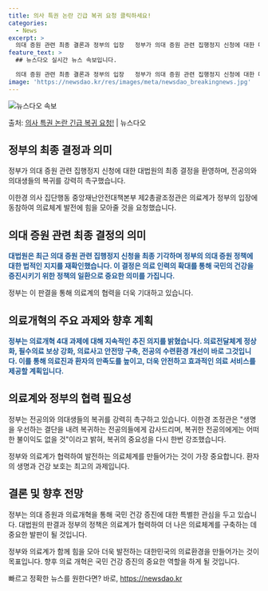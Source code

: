 ```yaml
---
title: 의사 특권 논란 긴급 복귀 요청 클릭하세요!
categories:
  - News
excerpt: >
  의대 증원 관련 최종 결론과 정부의 입장   정부가 의대 증원 관련 집행정지 신청에 대한 대법원의 최종 결정…
feature_text: >
  ## 뉴스다오 실시간 뉴스 속보입니다.

  의대 증원 관련 최종 결론과 정부의 입장   정부가 의대 증원 관련 집행정지 신청에 대한 대법원의 최종 결정…
image: 'https://newsdao.kr/res/images/meta/newsdao_breakingnews.jpg'
---
```


![뉴스다오 속보](https://newsdao.kr/res/images/meta/newsdao_breakingnews.jpg)

<p>출처: <a href="https://newsdao.kr/4339" rel="dofollow">의사 특권 논란 긴급 복귀 요청!</a> | 뉴스다오</p>

<h2 data-ke-size="size26">정부의 최종 결정과 의미</h2>
<p data-ke-size="size16">정부가 의대 증원 관련 집행정지 신청에 대한 대법원의 최종 결정을 환영하며, 전공의와 의대생들의 복귀를 강력히 촉구했습니다.</p>
<p data-ke-size="size16">이한경 의사 집단행동 중앙재난안전대책본부 제2총괄조정관은 의료계가 정부의 입장에 동참하여 의료체계 발전에 힘을 모아줄 것을 요청했습니다.</p>

<h2 data-ke-size="size26">의대 증원 관련 최종 결정의 의미</h2>
<p data-ke-size="size16"><b><span style="color: #1a5490;">대법원은 최근 의대 증원 관련 집행정지 신청을 최종 기각하며 정부의 의대 증원 정책에 대한 법적인 지지를 재확인했습니다. 이 결정은 의료 인력의 확대를 통해 국민의 건강을 증진시키기 위한 정책의 일환으로 중요한 의미를 가집니다.</span></b></p>
<p data-ke-size="size16">정부는 이 판결을 통해 의료계의 협력을 더욱 기대하고 있습니다.</p>

<h2 data-ke-size="size26">의료개혁의 주요 과제와 향후 계획</h2>
<p data-ke-size="size16"><b><span style="color: #1a5490;">정부는 의료개혁 4대 과제에 대해 지속적인 추진 의지를 밝혔습니다. 의료전달체계 정상화, 필수의료 보상 강화, 의료사고 안전망 구축, 전공의 수련환경 개선이 바로 그것입니다. 이를 통해 의료진과 환자의 만족도를 높이고, 더욱 안전하고 효과적인 의료 서비스를 제공할 계획입니다.</span></b></p>

<h2 data-ke-size="size26">의료계와 정부의 협력 필요성</h2>
<p data-ke-size="size16">정부는 전공의와 의대생들의 복귀를 강력히 촉구하고 있습니다. 이한경 조정관은 "생명을 우선하는 결단을 내려 복귀하는 전공의들에게 감사드리며, 복귀한 전공의에게는 어떠한 불이익도 없을 것"이라고 밝혀, 복귀의 중요성을 다시 한번 강조했습니다.</p>

<p data-ke-size="size16">정부와 의료계가 협력하여 발전하는 의료체계를 만들어가는 것이 가장 중요합니다. 환자의 생명과 건강 보호는 최고의 과제입니다.</p>

<h2 data-ke-size="size26">결론 및 향후 전망</h2>
<p data-ke-size="size16">정부는 의대 증원과 의료개혁을 통해 국민 건강 증진에 대한 특별한 관심을 두고 있습니다. 대법원의 판결과 정부의 정책은 의료계가 협력하여 더 나은 의료체계를 구축하는 데 중요한 발판이 될 것입니다.</p>
<p data-ke-size="size16">정부와 의료계가 함께 힘을 모아 더욱 발전하는 대한민국의 의료환경을 만들어가는 것이 목표입니다. 향후 의료 개혁은 국민 건강 증진의 중요한 역할을 하게 될 것입니다.</p>
 

빠르고 정확한 뉴스를 원한다면? 바로, <a href="https://newsdao.kr" rel="dofollow">https://newsdao.kr</a>


